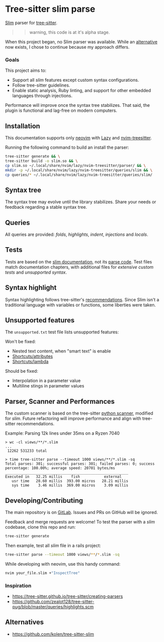 # Tree-sitter slim parse

[Slim](https://github.com/slim-template/slim) parser for [tree-sitter](https://github.com/nvim-treesitter/nvim-treesitter).

>> warning, this code is at it's alpha stage.

When this project began, no Slim parser was available. While an [alternative](#alternatives) now exists, I chose to continue because my approach differs.

### Goals

This project aims to:

- Support all _slim_ features except custom syntax configurations.
- Follow tree-sitter guidelines.
- Enable static analysis, Ruby linting, and support for other embedded languages through injections.

Performance will improve once the syntax tree stabilizes. That said, the plugin is functional and lag-free on modern computers.

## Installation

This documentation supports only [neovim](https://neovim.io) with [Lazy](https://github.com/folke/lazy.nvim) and [nvim-treesitter](https://github.com/nvim-treesitter/nvim-treesitter).

Running the following command to build an install the parser:

```bash
tree-sitter generate && \
tree-sitter build -o slim.so && \
cp slim.so ~/.local/share/nvim/lazy/nvim-treesitter/parser/ && \
mkdir -p ~/.local/share/nvim/lazy/nvim-treesitter/queries/slim && \
cp queries/* ~/.local/share/nvim/lazy/nvim-treesitter/queries/slim/
```

## Syntax tree

The syntax tree may evolve until the library stabilizes. Share your needs or feedback regarding a stable syntax tree.

## Queries

All queries are provided: _folds_, _highlights_, _indent_, _injections_ and _locals_.

## Tests

Tests are based on the [slim documentation](https://github.com/slim-template/slim), not its
[parse code](https://github.com/slim-template/slim/blob/main/lib/slim/parser.rb).
Test files match documentation chapters, with additional files for _extensive custom tests_ and _unsupported syntax_.

## Syntax highlight

Syntax highlighting follows tree-sitter's [recommendations](https://github.com/nvim-treesitter/nvim-treesitter/blob/master/CONTRIBUTING.md#highlights). Since Slim isn't a traditional language with variables or functions, some liberties were taken.

## Unsupported features

The `unsupported.txt` test file lists unsupported features:

Won't be fixed:

- Nested text content, when "smart text" is enable
- [Shortcuts/attributes](https://github.com/slim-template/slim?tab=readme-ov-file#attribute-shortcuts)
- [Shortcuts/lambda](https://github.com/slim-template/slim?tab=readme-ov-file#lambda-shortcuts)

Should be fixed:

- Interpolation in a parameter value
- Multiline stings in parameter values

## Parser, Scanner and Performances

The custom scanner is based on the tree-sitter [python scanner](https://github.com/tree-sitter/tree-sitter-python/blob/master/src/scanner.c), modified for _slim_. Future refactoring will improve performance and align with tree-sitter recommendations.

Example: Parsing 12k lines under 35ms on a Ryzen 7040

```
> wc -cl views/**/*.slim
...
 12262 531233 total
```

```
> time tree-sitter parse --timeout 1000 views/**/*.slim -sq
Total parses: 301; successful parses: 301; failed parses: 0; success percentage: 100.00%; average speed: 20701 bytes/ms
________________________________________________________
Executed in   32.25 millis    fish           external
   usr time   28.60 millis  393.00 micros   28.21 millis
   sys time    3.46 millis  369.00 micros    3.09 millis
```

## Developing/Contributing

The main repository is on [GitLab](https://gitlab.com/theoreichel/tree-sitter-slim).
Issues and PRs on GitHub will be ignored.

Feedback and merge requests are welcome! To test the parser with a _slim_ codebase, clone this repo and run:

```bash
tree-sitter generate
```

Then example, test all _slim_ file in a rails project:

```bash
tree-sitter parse --timeout 1000 views/**/*.slim -sq
```

While developing with neovim, use this handy command:

```bash
nvim your_file.slim +"InspectTree"
```

### Inspiration

- <https://tree-sitter.github.io/tree-sitter/creating-parsers>
- <https://github.com/zealot128/tree-sitter-pug/blob/master/queries/highlights.scm>

## Alternatives

- <https://github.com/kolen/tree-sitter-slim>
